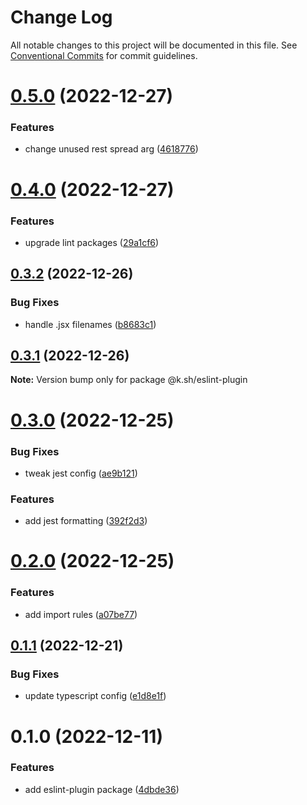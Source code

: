 # Change Log

All notable changes to this project will be documented in this file.
See [Conventional Commits](https://conventionalcommits.org) for commit guidelines.

# [0.5.0](https://github.com/karolis-sh/configs/compare/@k.sh/eslint-plugin@0.4.0...@k.sh/eslint-plugin@0.5.0) (2022-12-27)

### Features

- change unused rest spread arg ([4618776](https://github.com/karolis-sh/configs/commit/46187766d5dd4debca9181d7ac08aa87fe7e9004))

# [0.4.0](https://github.com/karolis-sh/configs/compare/@k.sh/eslint-plugin@0.3.2...@k.sh/eslint-plugin@0.4.0) (2022-12-27)

### Features

- upgrade lint packages ([29a1cf6](https://github.com/karolis-sh/configs/commit/29a1cf6ee4d052dc99ae71267a2fed0cecf76df8))

## [0.3.2](https://github.com/karolis-sh/configs/compare/@k.sh/eslint-plugin@0.3.1...@k.sh/eslint-plugin@0.3.2) (2022-12-26)

### Bug Fixes

- handle .jsx filenames ([b8683c1](https://github.com/karolis-sh/configs/commit/b8683c1f54fc98d8a5567b7e279dfb7a1c4b3296))

## [0.3.1](https://github.com/karolis-sh/configs/compare/@k.sh/eslint-plugin@0.3.0...@k.sh/eslint-plugin@0.3.1) (2022-12-26)

**Note:** Version bump only for package @k.sh/eslint-plugin

# [0.3.0](https://github.com/karolis-sh/configs/compare/@k.sh/eslint-plugin@0.2.0...@k.sh/eslint-plugin@0.3.0) (2022-12-25)

### Bug Fixes

- tweak jest config ([ae9b121](https://github.com/karolis-sh/configs/commit/ae9b121d7a093c5ee95bf07190988ad03c9d559e))

### Features

- add jest formatting ([392f2d3](https://github.com/karolis-sh/configs/commit/392f2d30cd1694aeebdc4d8332cf61fd7568c0b7))

# [0.2.0](https://github.com/karolis-sh/configs/compare/@k.sh/eslint-plugin@0.1.1...@k.sh/eslint-plugin@0.2.0) (2022-12-25)

### Features

- add import rules ([a07be77](https://github.com/karolis-sh/configs/commit/a07be77438ebeb469f63d61530fb665fba6065c5))

## [0.1.1](https://github.com/karolis-sh/configs/compare/@k.sh/eslint-plugin@0.1.0...@k.sh/eslint-plugin@0.1.1) (2022-12-21)

### Bug Fixes

- update typescript config ([e1d8e1f](https://github.com/karolis-sh/configs/commit/e1d8e1ffc57d88835624717b41d89e73d51bc19c))

# 0.1.0 (2022-12-11)

### Features

- add eslint-plugin package ([4dbde36](https://github.com/karolis-sh/configs/commit/4dbde36045c8bf1869255fd13dc2a87037e2cddd))
